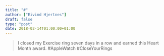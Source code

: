 ```yaml
---
title: "#"
author: ["Eivind Hjertnes"]
draft: false
type: "post"
date: 2018-02-14T01:00:00+01:00
---
```


> I closed my Exercise ring seven days in a row and earned this Heart
> Month award. #AppleWatch #CloseYourRings
